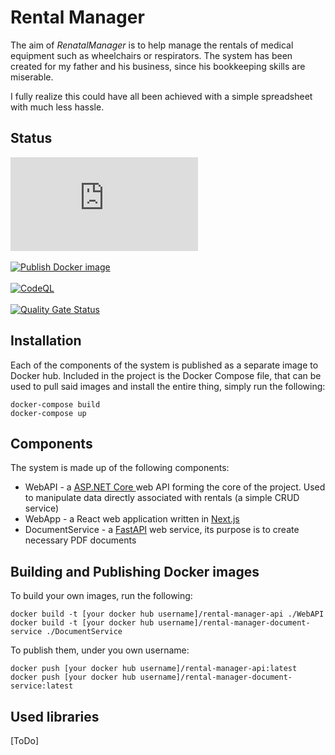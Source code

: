 # Rental Manager

The aim of *RenatalManager* is to help manage the rentals of medical equipment such as wheelchairs or respirators. The system has been created for my father and his business, since his bookkeeping skills are miserable.

I fully realize this could have all been achieved with a simple spreadsheet with much less hassle.

## Status
	
[![](https://byob.yarr.is/marchewjapko/RentalManager/web-api-test-coverage/shields/shields.json)](https://github.com/marchewjapko/RentalManager/actions/workflows/coverlet.yml) <br/><br/>
[![Publish Docker image](https://github.com/marchewjapko/RentalManager/actions/workflows/web-api-docker.yml/badge.svg)](https://github.com/marchewjapko/RentalManager/pkgs/container/rentalmanager) <br/><br/>
[![CodeQL](https://github.com/marchewjapko/RentalManager/actions/workflows/github-code-scanning/codeql/badge.svg?branch=main)](https://github.com/marchewjapko/RentalManager/actions/workflows/github-code-scanning/codeql) <br/><br/>
[![Quality Gate Status](https://sonarcloud.io/api/project_badges/measure?project=marchewjapko_RentalManager&metric=alert_status)](https://sonarcloud.io/summary/new_code?id=marchewjapko_RentalManager)

## Installation

Each of the components of the system is published as a separate image to Docker hub. Included in the project is the Docker Compose file, that can be used to pull said images and install the entire thing, simply run the following:

	docker-compose build
	docker-compose up

## Components

The system is made up of the following components:

 - WebAPI - a [ASP.NET Core ](https://dotnet.microsoft.com/en-us/apps/aspnet) web API forming the core of the project. Used to manipulate data directly associated with rentals (a simple CRUD service)
 - WebApp - a React web application written in [Next.js](https://nextjs.org/)
 - DocumentService - a [FastAPI](https://fastapi.tiangolo.com/) web service, its purpose is to create necessary PDF documents

## Building and Publishing Docker images
To build your own images, run the following:

    docker build -t [your docker hub username]/rental-manager-api ./WebAPI
    docker build -t [your docker hub username]/rental-manager-document-service ./DocumentService
To publish them, under you own username:

    docker push [your docker hub username]/rental-manager-api:latest
    docker push [your docker hub username]/rental-manager-document-service:latest

## Used libraries

[ToDo]
